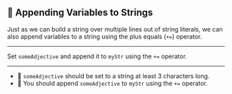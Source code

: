 🚀 Appending Variables to Strings
---------------------------------

Just as we can build a string over multiple lines out of string literals, we can also append variables to a string using the plus equals (`+=`) operator.

* * *

Set `someAdjective` and append it to `myStr` using the `+=` operator.

* * *

*   🧪 `someAdjective` should be set to a string at least 3 characters long.
*   🧪 You should append `someAdjective` to `myStr` using the `+=` operator.